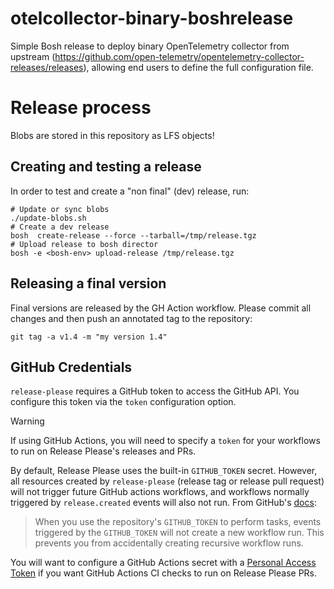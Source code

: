 # otelcollector-binary-boshrelease

Simple Bosh release to deploy binary OpenTelemetry collector from upstream (https://github.com/open-telemetry/opentelemetry-collector-releases/releases), allowing end users to define the full configuration file.

# Release process

Blobs are stored in this repository as LFS objects!

## Creating and testing a release

In order to test and create a "non final" (dev) release, run:

```
# Update or sync blobs
./update-blobs.sh
# Create a dev release
bosh  create-release --force --tarball=/tmp/release.tgz
# Upload release to bosh director
bosh -e <bosh-env> upload-release /tmp/release.tgz
```

## Releasing a final version

Final versions are released by the GH Action workflow.
Please commit all changes and then push an annotated tag to the repository:

```
git tag -a v1.4 -m "my version 1.4"
```

## GitHub Credentials

`release-please` requires a GitHub token to access the GitHub API. You configure this token via
the `token` configuration option.

> [!WARNING]  
> If using GitHub Actions, you will need to specify a `token` for your workflows to run on
> Release Please's releases and PRs.

By default, Release Please uses the built-in `GITHUB_TOKEN` secret. However, all resources created
by `release-please` (release tag or release pull request) will not trigger future GitHub actions workflows,
and workflows normally triggered by `release.created` events will also not run.
From GitHub's
[docs](https://docs.github.com/en/actions/using-workflows/triggering-a-workflow#triggering-a-workflow-from-a-workflow):

> When you use the repository's `GITHUB_TOKEN` to perform tasks, events triggered by the `GITHUB_TOKEN`
> will not create a new workflow run. This prevents you from accidentally creating recursive workflow runs.

You will want to configure a GitHub Actions secret with a
[Personal Access Token](https://docs.github.com/en/authentication/keeping-your-account-and-data-secure/creating-a-personal-access-token)
if you want GitHub Actions CI checks to run on Release Please PRs.
